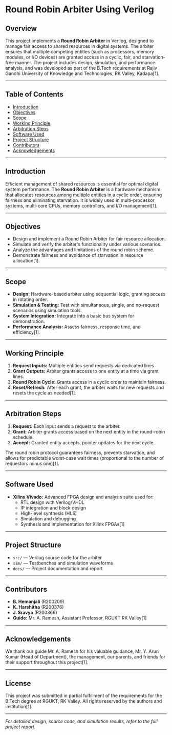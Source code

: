 # Round Robin Arbiter Using Verilog

## Overview

This project implements a **Round Robin Arbiter** in Verilog, designed to manage fair access to shared resources in digital systems. The arbiter ensures that multiple competing entities (such as processors, memory modules, or I/O devices) are granted access in a cyclic, fair, and starvation-free manner. The project includes design, simulation, and performance analysis, and was developed as part of the B.Tech requirements at Rajiv Gandhi University of Knowledge and Technologies, RK Valley, Kadapa[1].

---

## Table of Contents

- [Introduction](#introduction)
- [Objectives](#objectives)
- [Scope](#scope)
- [Working Principle](#working-principle)
- [Arbitration Steps](#arbitration-steps)
- [Software Used](#software-used)
- [Project Structure](#project-structure)
- [Contributors](#contributors)
- [Acknowledgements](#acknowledgements)

---

## Introduction

Efficient management of shared resources is essential for optimal digital system performance. The **Round Robin Arbiter** is a hardware mechanism that allocates resources among multiple entities in a cyclic order, ensuring fairness and eliminating starvation. It is widely used in multi-processor systems, multi-core CPUs, memory controllers, and I/O management[1].

---

## Objectives

- Design and implement a Round Robin Arbiter for fair resource allocation.
- Simulate and verify the arbiter's functionality under various scenarios.
- Analyze the advantages and limitations of the round robin scheme.
- Demonstrate fairness and avoidance of starvation in resource allocation[1].

---

## Scope

- **Design:** Hardware-based arbiter using sequential logic, granting access in rotating order.
- **Simulation & Testing:** Test with simultaneous, single, and no-request scenarios using simulation tools.
- **System Integration:** Integrate into a basic bus system for demonstration.
- **Performance Analysis:** Assess fairness, response time, and efficiency[1].

---

## Working Principle

1. **Request Inputs:** Multiple entities send requests via dedicated lines.
2. **Grant Outputs:** Arbiter grants access to one entity at a time via grant lines.
3. **Round Robin Cycle:** Grants access in a cyclic order to maintain fairness.
4. **Reset/Refresh:** After each grant, the arbiter waits for new requests and resets the cycle as needed[1].

---

## Arbitration Steps

1. **Request:** Each input sends a request to the arbiter.
2. **Grant:** Arbiter grants access based on the next entity in the round-robin schedule.
3. **Accept:** Granted entity accepts, pointer updates for the next cycle.

The round robin protocol guarantees fairness, prevents starvation, and allows for predictable worst-case wait times (proportional to the number of requestors minus one)[1].

---

## Software Used

- **Xilinx Vivado:** Advanced FPGA design and analysis suite used for:
  - RTL design with Verilog/VHDL
  - IP integration and block design
  - High-level synthesis (HLS)
  - Simulation and debugging
  - Synthesis and implementation for Xilinx FPGAs[1]

---

## Project Structure

- `src/` — Verilog source code for the arbiter
- `sim/` — Testbenches and simulation waveforms
- `docs/` — Project documentation and report

---

## Contributors

- **B. Hemanjali** (R200209)
- **K. Harshitha** (R200376)
- **J. Sravya** (R200366)
- **Guide:** Mr. A. Ramesh, Assistant Professor, RGUKT RK Valley[1]

---

## Acknowledgements

We thank our guide Mr. A. Ramesh for his valuable guidance, Mr. Y. Arun Kumar (Head of Department), the management, our parents, and friends for their support throughout this project[1].

---

## License

This project was submitted in partial fulfillment of the requirements for the B.Tech degree at RGUKT, RK Valley. All rights reserved by the authors and institution[1].

---

*For detailed design, source code, and simulation results, refer to the full project report.*
